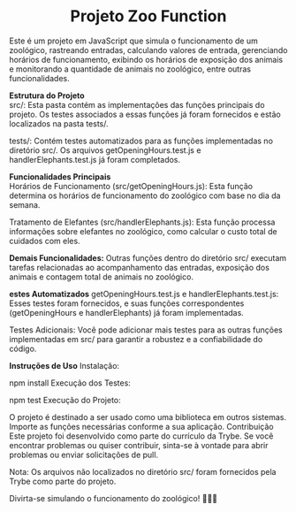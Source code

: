 <h1 align="center"> Projeto Zoo Function </h1>
Este é um projeto em JavaScript que simula o funcionamento de um zoológico, rastreando entradas, calculando valores de entrada, gerenciando horários de funcionamento, exibindo os horários de exposição dos animais e monitorando a quantidade de animais no zoológico, entre outras funcionalidades.

<strong>Estrutura do Projeto</strong>
</br>
src/: Esta pasta contém as implementações das funções principais do projeto. Os testes associados a essas funções já foram fornecidos e estão localizados na pasta tests/.

tests/: Contém testes automatizados para as funções implementadas no diretório src/. Os arquivos getOpeningHours.test.js e handlerElephants.test.js já foram completados.

<strong>Funcionalidades Principais</strong>
</br>
Horários de Funcionamento (src/getOpeningHours.js): Esta função determina os horários de funcionamento do zoológico com base no dia da semana.

Tratamento de Elefantes (src/handlerElephants.js): Esta função processa informações sobre elefantes no zoológico, como calcular o custo total de cuidados com eles.

<strong>Demais Funcionalidades:</strong> Outras funções dentro do diretório src/ executam tarefas relacionadas ao acompanhamento das entradas, exposição dos animais e contagem total de animais no zoológico.

<strong>estes Automatizados</strong>
getOpeningHours.test.js e handlerElephants.test.js: Esses testes foram fornecidos, e suas funções correspondentes (getOpeningHours e handlerElephants) já foram implementadas.

Testes Adicionais: Você pode adicionar mais testes para as outras funções implementadas em src/ para garantir a robustez e a confiabilidade do código.

<strong>Instruções de Uso</strong>
Instalação:

npm install
Execução dos Testes:


npm test
Execução do Projeto:

O projeto é destinado a ser usado como uma biblioteca em outros sistemas. Importe as funções necessárias conforme a sua aplicação.
Contribuição
Este projeto foi desenvolvido como parte do currículo da Trybe. Se você encontrar problemas ou quiser contribuir, sinta-se à vontade para abrir problemas ou enviar solicitações de pull.

Nota: Os arquivos não localizados no diretório src/ foram fornecidos pela Trybe como parte do projeto.

Divirta-se simulando o funcionamento do zoológico! 🦁🐘🦓
